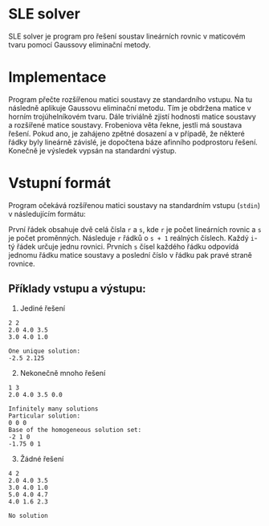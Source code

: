 # SLE solver

SLE solver je program pro řešení soustav lineárních rovnic v maticovém tvaru
pomocí Gaussovy eliminační metody.

# Implementace

Program přečte rozšířenou matici soustavy ze standardního vstupu. Na tu následně
aplikuje Gaussovu eliminační metodu. Tím je obdržena matice v horním trojúhelníkovém
tvaru. Dále triviálně zjistí hodnosti matice soustavy a rozšířené matice soustavy.
Frobeniova věta řekne, jestli má soustava řešení. Pokud ano, je zahájeno zpětné
dosazení a v případě, že některé řádky byly lineárně závislé, je dopočtena báze
afinního podprostoru řešení. Konečně je výsledek vypsán na standardní výstup.

# Vstupní formát

Program očekává rozšířenou matici soustavy na standardním vstupu (`stdin`)
v následujícím formátu:

První řádek obsahuje dvě celá čísla `r` a `s`, kde `r` je počet lineárních rovnic
a `s` je počet proměnných. Následuje `r` řádků o `s + 1` reálných číslech.
Každý `i`-tý řádek určuje jednu rovnici. Prvních `s` čísel každého řádku odpovídá
jednomu řádku matice soustavy a poslední číslo v řádku pak pravé straně rovnice.

## Příklady vstupu a výstupu:
1. Jediné řešení
```
2 2
2.0 4.0 3.5
3.0 4.0 1.0
```
```
One unique solution:
-2.5 2.125
```
2. Nekonečně mnoho řešení
```
1 3
2.0 4.0 3.5 0.0
```
```
Infinitely many solutions
Particular solution:
0 0 0
Base of the homogeneous solution set:
-2 1 0
-1.75 0 1
```
3. Žádné řešení
```
4 2
2.0 4.0 3.5
3.0 4.0 1.0
5.0 4.0 4.7
4.0 1.6 2.3
```
```
No solution
```

